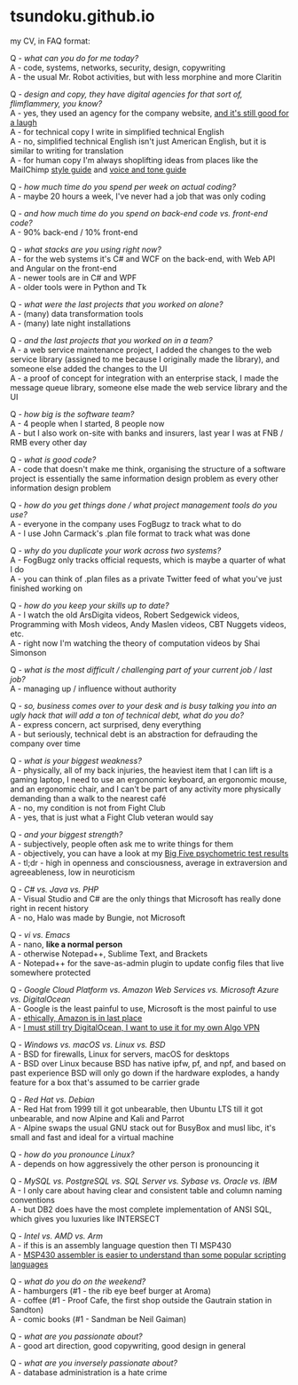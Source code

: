 # tsundoku.github.io

my CV, in FAQ format:  

Q - *what can you do for me today?*  
A - code, systems, networks, security, design, copywriting  
A - the usual Mr. Robot activities, but with less morphine and more Claritin  

Q - *design and copy, they have digital agencies for that sort of, flimflammery, you know?*  
A - yes, they used an agency for the company website, [and it's still good for a laugh](https://www.adweek.com/creativity/vince-vaughn-and-costars-pose-idiotic-stock-photos-you-can-have-free-163239/)  
A - for technical copy I write in simplified technical English  
A - no, simplified technical English isn't just American English, but it is similar to writing for translation  
A - for human copy I'm always shoplifting ideas from places like the MailChimp [style guide](https://styleguide.mailchimp.com/) and [voice and tone guide](http://voiceandtone.com/)  

Q - *how much time do you spend per week on actual coding?*  
A - maybe 20 hours a week, I've never had a job that was only coding  

Q - *and how much time do you spend on back-end code vs. front-end code?*  
A - 90% back-end / 10% front-end  

Q - *what stacks are you using right now?*  
A - for the web systems it's C# and WCF on the back-end, with Web API and Angular on the front-end  
A - newer tools are in C# and WPF  
A - older tools were in Python and Tk  

Q - *what were the last projects that you worked on alone?*  
A - (many) data transformation tools  
A - (many) late night installations  

Q - *and the last projects that you worked on in a team?*  
A - a web service maintenance project, I added the changes to the web service library (assigned to me because I originally made the library), and someone else added the changes to the UI  
A - a proof of concept for integration with an enterprise stack, I made the message queue library, someone else made the web service library and the UI

Q - *how big is the software team?*  
A - 4 people when I started, 8 people now  
A - but I also work on-site with banks and insurers, last year I was at FNB / RMB every other day  

Q - *what is good code?*  
A - code that doesn't make me think, organising the structure of a software project is essentially the same information design problem as every other information design problem  

Q - *how do you get things done / what project management tools do you use?*  
A - everyone in the company uses FogBugz to track what to do  
A - I use John Carmack's .plan file format to track what was done  

Q - *why do you duplicate your work across two systems?*  
A - FogBugz only tracks official requests, which is maybe a quarter of what I do  
A - you can think of .plan files as a private Twitter feed of what you've just finished working on  

Q - *how do you keep your skills up to date?*  
A - I watch the old ArsDigita videos, Robert Sedgewick videos, Programming with Mosh videos, Andy Maslen videos, CBT Nuggets videos, etc.  
A - right now I'm watching the theory of computation videos by Shai Simonson  

Q - *what is the most difficult / challenging part of your current job / last job?*  
A - managing up / influence without authority  

Q - *so, business comes over to your desk and is busy talking you into an ugly hack that will add a ton of technical debt, what do you do?*  
A - express concern, act surprised, deny everything  
A - but seriously, technical debt is an abstraction for defrauding the company over time  

Q - *what is your biggest weakness?*  
A - physically, all of my back injuries, the heaviest item that I can lift is a gaming laptop, I need to use an ergonomic keyboard, an ergonomic mouse, and an ergonomic chair, and I can't be part of any activity more physically demanding than a walk to the nearest café  
A - no, my condition is not from Fight Club  
A - yes, that is just what a Fight Club veteran would say  

Q - *and your biggest strength?*  
A - subjectively, people often ask me to write things for them  
A - objectively, you can have a look at my [Big Five psychometric test results](https://bigfive-test.com/result/5b4b11be7a90d1005389026d)  
A - tl;dr - high in openness and consciousness, average in extraversion and agreeableness, low in neuroticism  

Q - *C# vs. Java vs. PHP*  
A - Visual Studio and C# are the only things that Microsoft has really done right in recent history  
A - no, Halo was made by Bungie, not Microsoft  

Q - *vi vs. Emacs*  
A - nano, **like a normal person**  
A - otherwise Notepad++, Sublime Text, and Brackets  
A - Notepad++ for the save-as-admin plugin to update config files that live somewhere protected  

Q - *Google Cloud Platform vs. Amazon Web Services vs. Microsoft Azure vs. DigitalOcean*  
A - Google is the least painful to use, Microsoft is the most painful to use  
A - [ethically, Amazon is in last place](https://gizmodo.com/reminder-amazon-treats-its-employees-like-shit-1792642652)  
A - [I must still try DigitalOcean, I want to use it for my own Algo VPN](https://zeltser.com/deploy-algo-vpn-digital-ocean/)  

Q - *Windows vs. macOS vs. Linux vs. BSD*  
A - BSD for firewalls, Linux for servers, macOS for desktops  
A - BSD over Linux because BSD has native ipfw, pf, and npf, and based on past experience BSD will only go down if the hardware explodes, a handy feature for a box that's assumed to be carrier grade  

Q - *Red Hat vs. Debian*  
A - Red Hat from 1999 till it got unbearable, then Ubuntu LTS till it got unbearable, and now Alpine and Kali and Parrot  
A - Alpine swaps the usual GNU stack out for BusyBox and musl libc, it's small and fast and ideal for a virtual machine  

Q - *how do you pronounce Linux?*  
A - depends on how aggressively the other person is pronouncing it  

Q - *MySQL vs. PostgreSQL vs. SQL Server vs. Sybase vs. Oracle vs. IBM*  
A - I only care about having clear and consistent table and column naming conventions  
A - but DB2 does have the most complete implementation of ANSI SQL, which gives you luxuries like INTERSECT  

Q - *Intel vs. AMD vs. Arm*  
A - if this is an assembly language question then TI MSP430  
A - [MSP430 assembler is easier to understand than some popular scripting languages](http://robotics.hobbizine.com/asmlau.html)

Q - *what do you do on the weekend?*  
A - hamburgers (#1 - the rib eye beef burger at Aroma)  
A - coffee (#1 - Proof Cafe, the first shop outside the Gautrain station in Sandton)  
A - comic books (#1 - Sandman be Neil Gaiman)  

Q - *what are you passionate about?*  
A - good art direction, good copywriting, good design in general  

Q - *what are you inversely passionate about?*  
A - database administration is a hate crime  
